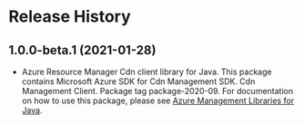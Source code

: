 # Release History

## 1.0.0-beta.1 (2021-01-28)

- Azure Resource Manager Cdn client library for Java. This package contains Microsoft Azure SDK for Cdn Management SDK. Cdn Management Client. Package tag package-2020-09. For documentation on how to use this package, please see [Azure Management Libraries for Java](https://aka.ms/azsdk/java/mgmt).
